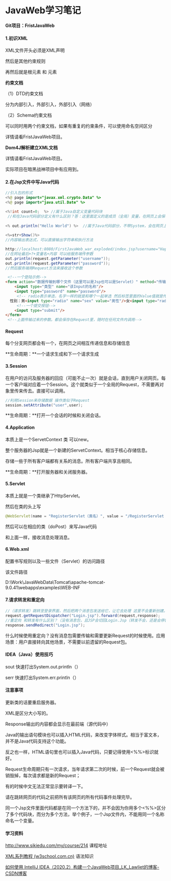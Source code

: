 # JavaWeb学习笔记

**Git项目：FristJavaWeb**

#### 1.初识XML

XML文件开头必须是XML声明

然后是其他约束规则

再然后就是根元素 和 元素

**约束文档**

（1）DTD约束文档

分为内部引入，外部引入，外部引入（网络）

（2）Schema约束文档

可以同时用两个约束文档，如果有重复的约束条件，可以使用命名空间区分

详情请看FristJavaWeb项目。

**Dom4J解析建立XML文档**

详情请看FristJavaWeb项目。

实际项目在暗黑战神项目中有应用到。

#### 2.在Jsp文件中写Java代码

```Java
//引入包的形式
<%@ page import="javax.xml.crypto.Data" %>
<%@ page import="java.util.Date" %>
```

```java
<%!int count=0;  %> //属于Java自定义变量代码块
 //和在Java代码部分定义有什么区别？答：这里面定义的是成员（全局）变量，在网页上会保存下来，而直接写在java代码部分的属于局部变量，每当刷新网页就会初始化。
    
<% out.println("Hello World") %>  //属于Java代码部分，不带System，会在网页上显示
    
<%=str+Show()%>
//内容输出表达式，可以直接输出字符串和执行方法

http://localhost:8080/FirstJavaWeb_war_exploded/index.jsp?username="Happy11"&password=111
//在网址最后+?+变量名+内容 可以给服务端传参数
out.println(request.getParameter("username"));
out.println(request.getParameter("password"));
//然后服务端用Request方法来接收这个参数

```

```html
 <!--一个登陆示例--> 
<form action="数据传输到哪个文件（这里可以是Jsp也可以是Servlet）" method="传输方式">
    <input type="类型" name="该Input的名称"/>
    <input type="password" name="password"/>
     <!-- radio表示单选，名字一样的就是和哪个一起单选 然后标签里面的Value值就是传输到服务器的值--> 
  性别：男<input type="radio" name="sex" value="男性"/>女<input type="radio" name="sex" value="女性"/>
     <!--一个提交按钮--> 
    <input type="submit"/>
</form>
 <!--上面传输过来的参数。都会保存在Request里，随时在任何文件内调用--> 
```

#### Request

每个分支网页都会有一个，在网页之间相互传递信息和存储信息

**生命周期：**一个请求生成和下一个请求生成

#### 3.Session

在用户的访问及服务器的回应（可能不止一次）就是会话，直到用户关闭网页。每一个客户端对应着一个Session。这个就类似于一个全局的Request，不需要再对象里传来传去。直接可以调用。

```java
//利用Session来存储数据 操作类似于Request 
session.setAttribute("user",user);
```

**生命周期：**打开一个会话的时候和关闭会话。

#### 4.Application

本质上是一个ServetContext 类 可以new。

整个服务器的Jsp就是一个新建的ServetContext。相当于核心存储信息。

存储一些于所有客户端都有关系的消息。所有客户端共享且相同。

**生命周期：**打开服务器和关闭服务器。

#### 5.Servlet

本质上就是一个类继承了HttpServlet。

然后在类的头上写

```jAva
@WebServlet(name = "RegisterServlet（类名）", value = "/RegisterServlet（类的路径）"
```

然后可以在相应的类（doPost）来写Java代码

和上面一样，接收消息处理消息。

#### 6.Web.xml

配置书写规则以及一些文件（Servlet）的访问路径

该文件路径

D:\Work\JavaWebData\Tomcat\apache-tomcat-9.0.41\webapps\examples\WEB-INF

#### 7.请求转发和重定向

```java
//（请求转发）跳转至登录界面，然后把两个消息包发送给它，让它去处理 这里不会重新创建。它已经是一个在使用中的对象了
request.getRequestDispatcher("Login.jsp").forward(request,response);
//重定向 和转发有什么区别？（没有消息包，且JSP会切回Login.Jsp（转发不会，还是会停留在Register.jsp文件里））【直接访问Login.jsp】一般是上一个文件遇到无法处理的事件后，直接跳转到Login，是新的Request对象。类似于重新上了这次网页（重启）。
response.sendRedirect("Login.jsp");
```

什么时候使用重定向？没有消息包需要传输和需要更新Request的时候使用。应用场景：用户直接转向其他场景，不需要以前遗留的Request包。

#### IDEA（Java）使用技巧

sout 快速打出System.out.println（）

serr 快速打出System.err.println（）

#### 注意事项

更新类的话要重启服务器。

XML是区分大小写的。

Response输出的内容都会显示在最前端（源代码中）

Java的输出语句模块也可以插入HTML代码，来改变字体样式。相当于富文本，并不是Java代码支持这个功能。

反之也一样，HTML语句里也可以插入Java代码，只要记得使用<%%>标识就好。

Request生命周期只有一次请求，当年请求第二次的时候，前一个Request就会被销毁掉，每次请求都是新的Request；

有的时候中文无法正常显示要转译一下。

请在跳转网页的代码之前把所有该网页的所有代码事件处理完毕。

同一个Jsp文件里面代码都是在同一个方法下的，并不会因为你用多个<%%>区分了多个代码块，而分为多个方法，举个例子，一个Jsp文件内，不能用同一个名称命名一个变量。



#### 学习资料

http://www.sikiedu.com/my/course/214 课程地址

[XML系列教程 (w3school.com.cn)](https://www.w3school.com.cn/x.asp) 语法知识

[如何使用 IntelliJ IDEA（2020.2）构建一个JavaWeb项目_LK_Lawliet的博客-CSDN博客](https://blog.csdn.net/LK_Lawliet/article/details/108797483)



